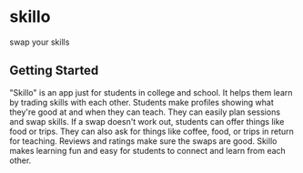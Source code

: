 # skillo

swap your skills

## Getting Started

"Skillo" is an app just for students in college and school. It helps them learn by trading skills with each other. Students make profiles showing what they're good at and when they can teach. They can easily plan sessions and swap skills. If a swap doesn't work out, students can offer things like food or trips. They can also ask for things like coffee, food, or trips in return for teaching. Reviews and ratings make sure the swaps are good. Skillo makes learning fun and easy for students to connect and learn from each other.


